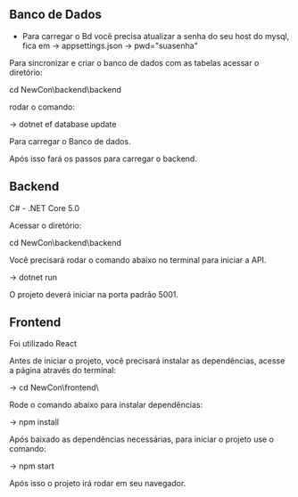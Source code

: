 
## Banco de Dados


* Para carregar o Bd você precisa atualizar a senha do seu host do mysql, fica em → appsettings.json → pwd="suasenha" 

Para sincronizar e criar o banco de dados com as tabelas acessar o diretório:

cd NewCon\backend\backend

rodar o comando:

→ dotnet ef database update

Para carregar o Banco de dados.

Após isso fará os passos para carregar o backend.

## Backend

C# - .NET Core 5.0

Acessar o diretório:

cd NewCon\backend\backend

Você precisará rodar o comando abaixo no terminal para iniciar a API.

→ dotnet run

O projeto deverá iniciar na porta padrão 5001.


## Frontend

Foi utilizado React

Antes de iniciar o projeto, você precisará instalar as dependências, acesse a página através do terminal:

→ cd NewCon\frontend\

Rode o comando abaixo para instalar dependências:

→ npm install

Após baixado as dependências necessárias, para iniciar o projeto use o comando:

→ npm start

Após isso o projeto irá rodar em seu navegador.


